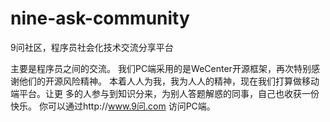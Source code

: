 # nine-ask-community
  9问社区，程序员社会化技术交流分享平台

  主要是程序员之间的交流。 
  我们PC端采用的是WeCenter开源框架，再次特别感谢他们的开源风险精神。 本着人人为我，我为人人的精神，现在我们打算做移动端平台。让更
多的人参与到知识分来，为别人答题解惑的同事，自己也收获一份快乐。
 你可以通过http://www.9问.com 访问PC端。


